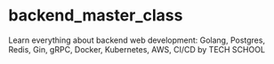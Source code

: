 # backend_master_class
Learn everything about backend web development: Golang, Postgres, Redis, Gin, gRPC, Docker, Kubernetes, AWS, CI/CD by TECH SCHOOL
